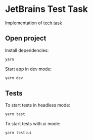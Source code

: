 # JetBrains Test Task

Implementation of [tech task](https://docs.google.com/document/d/1Gqm4FR5J6CMlr2TAiwbSGzgbEj5foF5GCknth3C4bSs/edit?pli=1#heading=h.mkkradat4fwr)

## Open project

Install dependencies:

```bash
yarn
```

Start app in dev mode:

```bash
yarn dev
```

## Tests

To start tests in headless mode:

```bash
yarn test
```

To start tests with ui mode:

```bash
yarn test:ui
```
